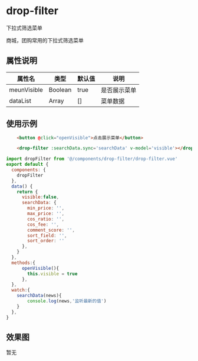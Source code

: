 # drop-filter
下拉式筛选菜单

商城，团购常用的下拉式筛选菜单

## 属性说明

|属性名|类型|默认值|说明|
| -- | -- | --|--|
| meunVisible | Boolean | true | 是否展示菜单 |
| dataList | Array | [] | 菜单数据 |

## 使用示例

```html
	<button @click="openVisible">点击展示菜单</button>

	<drop-filter :searchData.sync='searchData' v-model='visible'></drop-filter>

```

```javascript
import dropFilter from '@/components/drop-filter/drop-filter.vue'
export default {
  components: {
    dropFilter
  },
  data() {
    return {
	  visible:false,
      searchData: {
        min_price: '',
        max_price: '',
        cos_ratio: '',
        cos_fee: '',
        comment_score: '',
        sort_field: '',
        sort_order: ''
      },
    }
  },
  methods:{
	  openVisible(){
	  	this.visible = true
	  },
  },
  watch:{
  	searchData(news){
  		console.log(news,'监听最新的值')
  	}
  },
}
```

## 效果图

暂无
